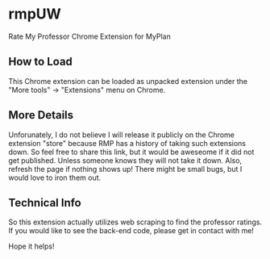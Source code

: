 # rmpUW
Rate My Professor Chrome Extension for MyPlan

## How to Load
This Chrome extension can be loaded as unpacked extension under the "More tools" -> "Extensions" menu on Chrome.

## More Details
Unforunately, I do not believe I will release it publicly on the Chrome extension "store" because RMP has a history of taking such extensions down. So feel free to share this link, but it would be aweseome if it did not get published. Unless someone knows they will not take it down. Also, refresh the page if nothing shows up! There might be small bugs, but I would love to iron them out.

## Technical Info
So this extension actually utilizes web scraping to find the professor ratings. If you would like to see the back-end code, please get in contact with me! 

Hope it helps!
